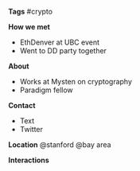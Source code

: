 **Tags**
#crypto 

**How we met**
- EthDenver at UBC event
- Went to DD party together

**About**
- Works at Mysten on cryptography
- Paradigm fellow

**Contact**
- Text
- Twitter

**Location**
@stanford
@bay area

**Interactions**